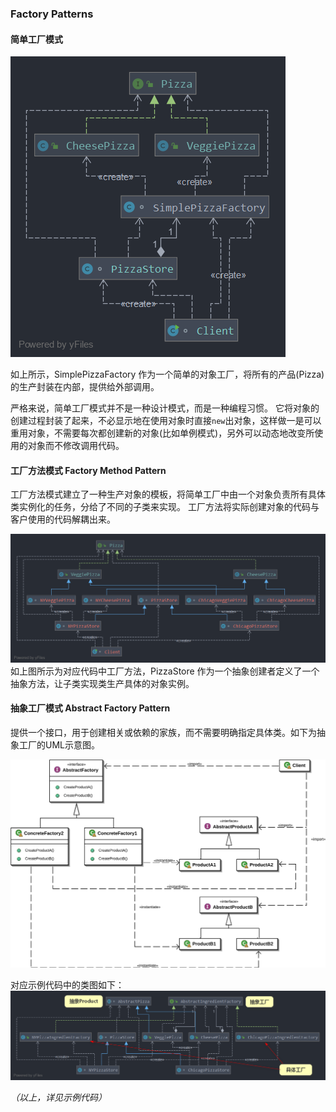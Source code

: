 ### Factory Patterns


#### 简单工厂模式

![](../img/simple-factory-ex.png)

如上所示，SimplePizzaFactory 作为一个简单的对象工厂，将所有的产品(Pizza)的生产封装在内部，提供给外部调用。

严格来说，简单工厂模式并不是一种设计模式，而是一种编程习惯。
它将对象的创建过程封装了起来，不必显示地在使用对象时直接`new`出对象，这样做一是可以重用对象，不需要每次都创建新的对象(比如单例模式)，另外可以动态地改变所使用的对象而不修改调用代码。




#### 工厂方法模式 Factory Method Pattern
工厂方法模式建立了一种生产对象的模板，将简单工厂中由一个对象负责所有具体类实例化的任务，分给了不同的子类来实现。
工厂方法将实际创建对象的代码与客户使用的代码解耦出来。

![](../img/factory-method-ex.png)
如上图所示为对应代码中工厂方法，PizzaStore 作为一个抽象创建者定义了一个抽象方法，让子类实现类生产具体的对象实例。






#### 抽象工厂模式 Abstract Factory Pattern
提供一个接口，用于创建相关或依赖的家族，而不需要明确指定具体类。如下为抽象工厂的UML示意图。

![抽象工厂UML-维基百科](../img/Abstract_factory_UML.svg)



对应示例代码中的类图如下：
![对应代码中的结构](../img/absract-factory-ex.png)



*（以上，详见示例代码）*